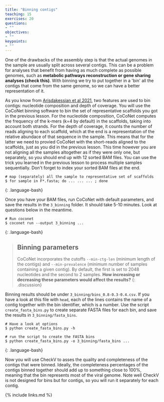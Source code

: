 ```yaml
---
title: "Binning contigs"
teaching: 15
exercises: 20
questions:
- ""
objectives:
- ""
keypoints:
- ""
---
```

One of the drawbacks of the assembly step is that the actual genomes in the sample
are usually split across several contigs. This can be a problem for analyses that
benefit from having as much complete as possible genomes, such as __metabolic pathways
reconstruction or gene sharing analyses (check this)__. With binning we try to
put together in a 'bin' all the contigs that come from the same genome, so we can
have a better representation of it.

As you know from [Arisdakessian et al 2021](https://academic.oup.com/bioinformatics/article/37/18/2803/6211156),
two features are used to bin contigs: nucleotide composition and depth of coverage.
You will use the CoCoNet binning software to bin the set of representative scaffolds
you got in the previous lesson. For the nucleotide composition, CoCoNet computes
the frequency of the k-mers (k=4 by default) in the scaffolds, taking into account both
strands. For the depth of coverage, it counts the number of reads aligning to each
scaffold, which at the end is a representation of the relative abundace of that
sequence in the sample. This means that for the latter we need to provied CoCoNet
with the short-reads aligned to the scaffolds, just as you did in the previous
lesson. This time however you are not aligning all the samples altogether as if they
were only one, but separately, so you should end up with 12 sorted BAM files. You
can use the trick you learned in the previous lesson to process multiple samples
sequentially. Don't forget to index your sorted BAM files at the end.

~~~
# map (separately) all the sample to representative set of scaffolds
$ for sample in F*.fasta; do ... ... ... ; done
~~~
{: .language-bash}

Once you have your BAM files, run CoCoNet with default parameters, and save the
results in the `3_binning` folder. It should take 5-10 minutes. Look at questions
below in the meantime.

~~~
# Run coconet
$ coconet run --output 3_binning ...
~~~
{: .language-bash}

> ## Binning parameters
> CoCoNet incorporates the cutoffs `--min-ctg-len` (minimum length of the contigs)
> and `--min-prevalence` (minimum number of samples containing a given contig). By
> default, the first is set to 2048 nucleotides and the second to 2 samples.
> __How increasing or decreasing these parameters would affect the results?__
{: .discussion}

Binning results should be under `3_binning/bins_0.8-0.3-0.4.csv`. If you have a look
at this file with `head`, each of the lines contains the name of a contig together
with the bin identifier, which is a number. Use the script `create_fasta_bins.py`
to create separate FASTA files for each bin, and save the results in `3_binning/fasta_bins`.

~~~
# Have a look at options
$ python create_fasta_bins.py -h

# run the script to create the FASTA bins
$ python create_fasta_bins.py -o 3_binning/fasta_bins ...
~~~
{: .language-bash}


Now you will use CheckV to asses the quality and completeness of the contigs that
were binned. Ideally, the completeness percentages of the contigs binned together
should add up to something close to 100%, meaning that the bin represents most of
the viral genome. Note well CheckV is not designed for bins but for contigs, so you
will run it separately for each contig.






















{% include links.md %}
